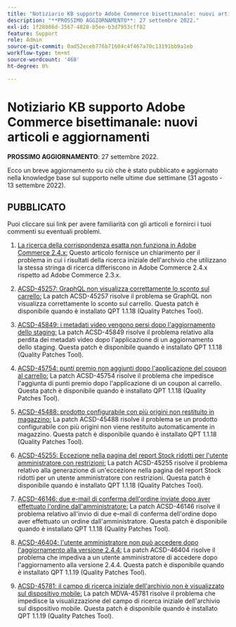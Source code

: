 ```yaml
---
title: "Notiziario KB supporto Adobe Commerce bisettimanale: nuovi articoli e aggiornamenti"
description: "**PROSSIMO AGGIORNAMENTO**: 27 settembre 2022."
exl-id: 1f28086d-3567-4828-b5ee-b3d7953cff82
feature: Support
role: Admin
source-git-commit: 0ad52eceb776b71604c4f467a70c13191bb9a1eb
workflow-type: tm+mt
source-wordcount: '468'
ht-degree: 0%

---
```


# Notiziario KB supporto Adobe Commerce bisettimanale: nuovi articoli e aggiornamenti

**PROSSIMO AGGIORNAMENTO**: 27 settembre 2022.

Ecco un breve aggiornamento su ciò che è stato pubblicato e aggiornato nella knowledge base sul supporto nelle ultime due settimane (31 agosto - 13 settembre 2022).

## PUBBLICATO

Puoi cliccare sui link per avere familiarità con gli articoli e fornirci i tuoi commenti su eventuali problemi.

1. [La ricerca della corrispondenza esatta non funziona in Adobe Commerce 2.4.x:](/help/troubleshooting/miscellaneous/exact-match-search-for-product-not-working-in-adobe-commerce.md) Questo articolo fornisce un chiarimento per il problema in cui i risultati della ricerca iniziale dell&#39;archivio che utilizzano la stessa stringa di ricerca differiscono in Adobe Commerce 2.4.x rispetto ad Adobe Commerce 2.3.x.

1. [ACSD-45257: GraphQL non visualizza correttamente lo sconto sul carrello:](/help/support-tools/patches-available-in-qpt-tool/v1-1-18/acsd-45257-graphql-doesnt-display-cart-discount-correctly.md) La patch ACSD-45257 risolve il problema se GraphQL non visualizza correttamente lo sconto sul carrello. Questa patch è disponibile quando è installato QPT 1.1.18 (Quality Patches Tool).

1. [ACSD-45849: i metadati video vengono persi dopo l&#39;aggiornamento dello staging:](/help/support-tools/patches-available-in-qpt-tool/v1-1-18/acsd-45849-video-metadata-lost-after-staging-update.md) La patch ACSD-45849 risolve il problema relativo alla perdita dei metadati video dopo l&#39;applicazione di un aggiornamento dello staging. Questa patch è disponibile quando è installato QPT 1.1.18 (Quality Patches Tool).

1. [ACSD-45754: punti premio non aggiunti dopo l&#39;applicazione del coupon al carrello:](https://experienceleague.adobe.com/docs/commerce-knowledge-base/kb/support-tools/patches/acsd-45754-reward-points-not-added-after-applying-coupon-to-the-cart.html) La patch ACSD-45754 risolve il problema che impedisce l&#39;aggiunta di punti premio dopo l&#39;applicazione di un coupon al carrello. Questa patch è disponibile quando è installato QPT 1.1.18 (Quality Patches Tool).

1. [ACSD-45488: prodotto configurabile con più origini non restituito in magazzino:](/help/support-tools/patches-available-in-qpt-tool/v1-1-18/acsd-45488-configurable-product-with-multiple-sources-not-returned-to-in-stock.md) La patch ACSD-45488 risolve il problema se un prodotto configurabile con più origini non viene restituito automaticamente in magazzino. Questa patch è disponibile quando è installato QPT 1.1.18 (Quality Patches Tool).

1. [ACSD-45255: Eccezione nella pagina del report Stock ridotti per l&#39;utente amministratore con restrizioni:](/help/support-tools/patches-available-in-qpt-tool/v1-1-18/acsd-45255-exception-on-low-stock-report-page-for-restricted-admin-user.md) La patch ACSD-45255 risolve il problema relativo alla generazione di un&#39;eccezione nella pagina del report Stock ridotti per un utente amministratore con restrizioni. Questa patch è disponibile quando è installato QPT 1.1.18 (Quality Patches Tool).

1. [ACSD-46146: due e-mail di conferma dell&#39;ordine inviate dopo aver effettuato l&#39;ordine dall&#39;amministratore:](/help/support-tools/patches-available-in-qpt-tool/v1-1-18/acsd-46146-two-order-confirmation-emails-are-sent-after-placing-order-from-admin.md) La patch ACSD-46146 risolve il problema relativo all&#39;invio di due e-mail di conferma dell&#39;ordine dopo aver effettuato un ordine dall&#39;amministratore. Questa patch è disponibile quando è installato QPT 1.1.18 (Quality Patches Tool).

1. [ACSD-46404: l&#39;utente amministratore non può accedere dopo l&#39;aggiornamento alla versione 2.4.4:](/help/support-tools/patches-available-in-qpt-tool/v1-1-19/acsd-46404-admin-user-cannot-log-in-after-upgrading-to-2-4-4.md) La patch ACSD-46404 risolve il problema che impediva a un utente amministratore di accedere dopo l&#39;aggiornamento alla versione 2.4.4. Questa patch è disponibile quando è installato QPT 1.1.19 (Quality Patches Tool).

1. [ACSD-45781: il campo di ricerca iniziale dell&#39;archivio non è visualizzato sul dispositivo mobile:](/help/support-tools/patches-available-in-qpt-tool/v1-1-19/acsd-45781-store-front-search-field-not-displayed-on-mobile.md) La patch MDVA-45781 risolve il problema che impedisce la visualizzazione del campo di ricerca iniziale dell&#39;archivio sul dispositivo mobile. Questa patch è disponibile quando è installato QPT 1.1.19 (Quality Patches Tool).

